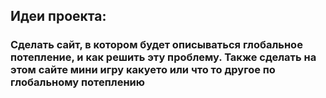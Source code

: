 <h2>Идеи проекта:</h2>
<h3>Сделать сайт, в котором будет описываться глобальное потепление, и как решить эту проблему. Также сделать на этом сайте мини игру какуето или что то другое по глобальному потеплению</h3>
